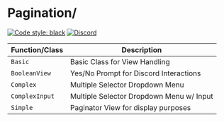 # Pagination/

[![Code style: black](https://img.shields.io/badge/code%20style-black-000000.svg?style=for-the-badge)](https://github.com/psf/black)
[![Discord](https://img.shields.io/discord/719343092963999804?color=%235865F2&label=Server&logo=discord&logoColor=white&style=for-the-badge)](https://discord.gg/CENcTvnarE)

| Function/Class  |              Description                 |
|-----------------|------------------------------------------|
| `Basic`         | Basic Class for View Handling            |
| `BooleanView`   | Yes/No Prompt for Discord Interactions   |
| `Complex`       | Multiple Selector Dropdown Menu          |
| `ComplexInput`  | Multiple Selector Dropdown Menu w/ Input |
| `Simple`        | Paginator View for display purposes      |
